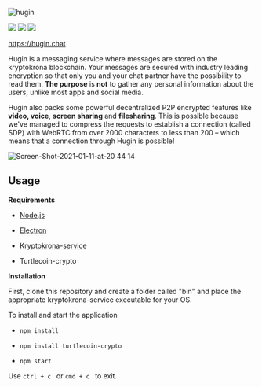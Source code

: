 ![hugin](https://user-images.githubusercontent.com/36674091/113739971-d2a04100-96ef-11eb-8f4e-ef8fed5949d7.png)

<p>
<a href="https://chat.kryptokrona.se"><img src="https://img.shields.io/discord/562673808582901793?label=Discord&logo=Discord&logoColor=white&style=plastic"></a> 
<a href="https://github.com/kryptokrona/hugin-messenger/releases"><img src="https://img.shields.io/github/v/release/kryptokrona/hugin-messenger?label=Release&style=plastic"></a>
<a href="https://github.com/kryptokrona/hugin-messenger/releases"><img src="https://img.shields.io/github/downloads/kryptokrona/hugin-messenger/total?label=Downloads&style=plastic"></a>
</p>

https://hugin.chat


Hugin is a messaging service where messages are stored on the kryptokrona blockchain. Your messages are secured with industry leading encryption so that only you and your chat partner have the possibility to read them. **The purpose** is **not** to gather any personal information about the users, unlike most apps and social media.

Hugin also packs some powerful decentralized P2P encrypted features like **video, voice**, **screen sharing** and **filesharing**. This is possible because we've managed to compress the requests to establish a connection (called SDP) with WebRTC from over 2000 characters to less than 200 – which means that a connection through Hugin is possible!

<img align="left" alt="Screen-Shot-2021-01-11-at-20 44 14" src="https://user-images.githubusercontent.com/3246908/118410333-273fc000-b68f-11eb-8883-77f42f4c1558.png"><br>

## Usage

**Requirements**

* [Node.js](http://nodejs.org/)

* [Electron](https://www.electronjs.org/) 

* [Kryptokrona-service](https://github.com/kryptokrona/kryptokrona/releases)

* Turtlecoin-crypto

  

**Installation**

First, clone this repository and create a folder called "bin" and place the appropriate kryptokrona-service executable for your OS.

To install and start the application

- ```npm install```

- ```npm install turtlecoin-crypto```

- ```npm start```

  

Use ```ctrl + c ``` or ```cmd + c ``` to exit.
